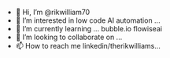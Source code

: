 - 👋 Hi, I’m @rikwilliam70
- 👀 I’m interested in low code AI automation ...
- 🌱 I’m currently learning ... bubble.io flowiseai
- 💞️ I’m looking to collaborate on ...
- 📫 How to reach me linkedin/therikwilliams...

<!---
rikwilliam70/rikwilliam70 is a ✨ special ✨ repository because its `README.md` (this file) appears on your GitHub profile.
You can click the Preview link to take a look at your changes.
--->
